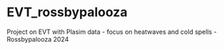 # EVT_rossbypalooza
Project on EVT with Plasim data - focus on heatwaves and cold spells - Rossbypalooza 2024
